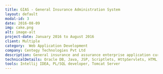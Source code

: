 ```yaml
---
title: GIAS - General Insurance Administration System
layout: default
modal-id: 3
date: 2016-08-09
img: cake.png
alt: image-alt
project-date: January 2016 to August 2016
client: Multiple
category:  Web Application Development
company: Centegy Technologies Pvt Ltd
description: General insurance and assurance enterprise application currently deployed on 30 insurance companies worldwide. I worked on the group life assurance module in team of three and brought it online in a small time frame while concurrently working on my other projects. Provided support to clients after delivery of module
technicalDetails: Oracle DB, Java, JSP, Scriptlets, HttpServlets, HTML, CSS
tools: Intellij IDEA, PL/SQL developer, Tomcat Server
---
```




